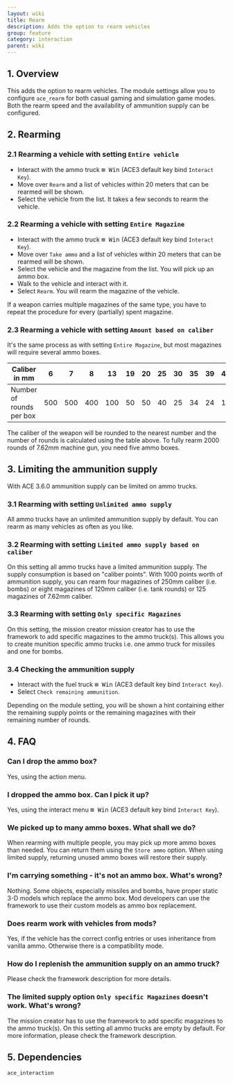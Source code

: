 ```yaml
---
layout: wiki
title: Rearm
description: Adds the option to rearm vehicles
group: feature
category: interaction
parent: wiki
---
```


## 1. Overview

This adds the option to rearm vehicles. The module settings allow you to configure `ace_rearm` for both casual gaming and simulation game modes. Both the rearm speed and the availability of ammunition supply can be configured.

## 2. Rearming

### 2.1 Rearming a vehicle with setting `Entire vehicle`
- Interact with the ammo truck <kbd>⊞&nbsp;Win</kbd> (ACE3 default key bind `Interact Key`).
- Move over `Rearm` and a list of vehicles within 20 meters that can be rearmed will be shown.
- Select the vehicle from the list. It takes a few seconds to rearm the vehicle.

### 2.2 Rearming a vehicle with setting `Entire Magazine`
- Interact with the ammo truck <kbd>⊞&nbsp;Win</kbd> (ACE3 default key bind `Interact Key`).
- Move over `Take ammo` and a list of vehicles within 20 meters that can be rearmed will be shown.
- Select the vehicle and the magazine from the list. You will pick up an ammo box.
- Walk to the vehicle and interact with it.
- Select `Rearm`. You will rearm the magazine of the vehicle.

If a weapon carries multiple magazines of the same type, you have to repeat the procedure for every (partially) spent magazine.

### 2.3 Rearming a vehicle with setting `Amount based on caliber`
It's the same process as with setting `Entire Magazine`, but most magazines will require several ammo boxes.

| Caliber in mm            |   6 |   7 |   8 |  13 | 19 | 20 | 25 | 30 | 35 | 39 | 40 | 60 | 70 | 80 | 82 | 100 | 105 | 120 | 122 | 125 | 155 | 230 | 250 |
|--------------------------|-----|-----|-----|-----|----|----|----|----|----|----|----|----|----|----|----|-----|-----|-----|-----|-----|-----|-----|-----|
| Number of rounds per box | 500 | 500 | 400 | 100 | 50 | 50 | 40 | 25 | 34 | 24 | 10 |  2 |  2 |  2 |  2 |   1 |   1 |   1 |   1 |   1 |   1 |   1 |   1 |

The caliber of the weapon will be rounded to the nearest number and the number of rounds is calculated using the table above.
To fully rearm 2000 rounds of 7.62mm machine gun, you need five ammo boxes.

## 3. Limiting the ammunition supply
With ACE 3.6.0 ammunition supply can be limited on ammo trucks.

### 3.1 Rearming with setting `Unlimited ammo supply`
All ammo trucks have an unlimited ammunition supply by default. You can rearm as many vehicles as often as you like.

### 3.2 Rearming with setting `Limited ammo supply based on caliber`
On this setting all ammo trucks have a limited ammunition supply. The supply consumption is based on "caliber points". With 1000 points worth of ammunition supply, you can rearm four magazines of 250mm caliber (i.e. bombs) or eight magazines of 120mm caliber (i.e. tank rounds) or 125 magazines of 7.62mm caliber.

### 3.3 Rearming with setting `Only specific Magazines`
On this setting, the mission creator mission creator has to use the framework to add specific magazines to the ammo truck(s). This allows you to create munition specific ammo trucks i.e. one ammo truck for missiles and one for bombs.

### 3.4 Checking the ammunition supply
- Interact with the fuel truck <kbd>⊞&nbsp;Win</kbd> (ACE3 default key bind `Interact Key`).
- Select `Check remaining ammunition`.

Depending on the module setting, you will be shown a hint containing either the remaining supply points or the remaining magazines with their remaining number of rounds.

## 4. FAQ

### Can I drop the ammo box?
Yes, using the action menu.

### I dropped the ammo box. Can I pick it up?
Yes, using the interact menu <kbd>⊞&nbsp;Win</kbd> (ACE3 default key bind `Interact Key`).

### We picked up to many ammo boxes. What shall we do?
When rearming with multiple people, you may pick up more ammo boxes than needed. You can return them using the `Store ammo` option. When using limited supply, returning unused ammo boxes will restore their supply.

### I'm carrying something - it's not an ammo box. What's wrong?
Nothing. Some objects, especially missiles and bombs, have proper static 3-D models which replace the ammo box.
Mod developers can use the framework to use their custom models as ammo box replacement.

### Does rearm work with vehicles from mods?
Yes, if the vehicle has the correct config entries or uses inheritance from vanilla ammo. Otherwise there is a compatibility mode.

### How do I replenish the ammunition supply on an ammo truck?
Please check the framework description for more details.

### The limited supply option `Only specific Magazines` doesn't work. What's wrong?
The mission creator has to use the framework to add specific magazines to the ammo truck(s). On this setting all ammo trucks are empty by default. For more information, please check the framework description.

## 5. Dependencies

`ace_interaction`
